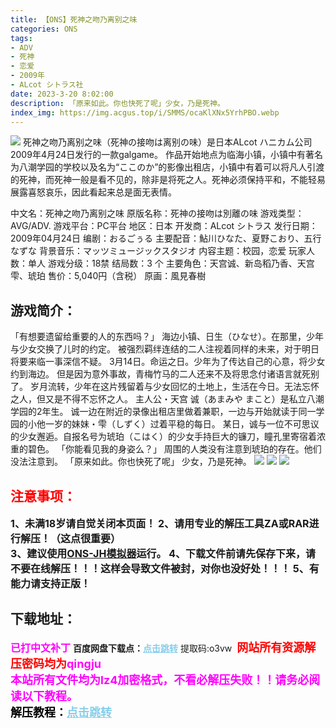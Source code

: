 ```yaml
---
title: 【ONS】死神之吻乃离别之味
categories: ONS
tags:
- ADV
- 死神
- 恋爱
- 2009年
- ALcot シトラス社
date: 2023-3-20 8:02:00
description: 「原来如此。你也快死了呢」少女，乃是死神。
index_img: https://img.acgus.top/i/SMMS/ocaKlXNx5YrhPBO.webp
---
```

![](https://img.acgus.top/i/SMMS/ocaKlXNx5YrhPBO.webp)
死神之吻乃离别之味（死神の接吻は离别の味）是日本ALcot ハニカム公司2009年4月24日发行的一款galgame。
作品开始地点为临海小镇，小镇中有著名为八潮学园的学校以及名为“ここのか”的影像出租店，小镇中有着可以将凡人引渡的死神，而死神一般是看不见的，除非是将死之人。死神必须保持平和，不能轻易展露喜怒哀乐，因此看起来总是面无表情。

中文名：死神之吻乃离别之味
原版名称：死神の接吻は別離の味
游戏类型：AVG/ADV.
游戏平台：PC平台
地区：日本
开发商：ALcot シトラス
发行日期：2009年04月24日
编剧：おるごぅる
主要配音：鮎川ひなた、夏野こおり、五行なずな
背景音乐：マッツミュージックスタジオ
内容主题：校园，恋爱
玩家人数：单人
游戏分级：18禁
结局数：3 个
主要角色：天宫诚、新岛稻乃香、天宫雫、琥珀
售价：5,040円（含税）
原画：風見春樹

## 游戏简介：
「有想要遗留给重要的人的东西吗？」
海边小镇、日生（ひなせ）。在那里，少年与少女交换了儿时的约定。
被强烈羁绊连结的二人注视着同样的未来，对于明日将要来临一事深信不疑。
3月14日。命运之日。少年为了传达自己的心意，将少女约到海边。
但是因为意外事故，青梅竹马的二人还来不及将思念付诸语言就死别了。
岁月流转，少年在这片残留着与少女回忆的土地上，生活在今日。无法忘怀之人，但又是不得不忘怀之人。
主人公・天宫 诚（あまみや まこと）是私立八潮学园的2年生。
诚一边在附近的录像出租店里做着兼职，一边与开始就读于同一学园的小他一岁的妹妹・雫（しずく）过着平稳的每日。
某日，诚与一位不可思议的少女邂逅。自报名号为琥珀（こはく）的少女手持巨大的镰刀，瞳孔里寄宿着浓重的碧色。
「你能看见我的身姿么？」
周围的人类没有注意到琥珀的存在。他们没法注意到。
「原来如此。你也快死了呢」
少女，乃是死神。
![](https://img.acgus.top/i/SMMS/dw4sKjITZNAvc93.webp)
![](https://img.acgus.top/i/SMMS/Tcg7PIuhpSrbnVl.webp)
![](https://img.acgus.top/i/SMMS/pLcVR2qFoEM57e.webp)




## <font color=#FF0000 >注意事项：</font>
<font size=3><b>1、未满18岁请自觉关闭本页面！
2、请用专业的解压工具ZA或RAR进行解压！（这点很重要）           
3、建议使用[ONS-JH模拟器](https://wwi.lanzoui.com/imwAbsndlch)运行。
4、下载文件前请先保存下来，请不要在线解压！！！这样会导致文件被封，对你也没好处！！！
5、有能力请支持正版！</b></font>

## 下载地址：
<font color=#FF00FF size=3><b>已打中文补丁</b></font>
<b>百度网盘下载点：</b><a href="https://pan.baidu.com/s/1jHkmHITwELZeleXiQyRWww?pwd=o3vw" style="color: #87CEEB;"><b>点击跳转</b></a> 提取码:o3vw
<a style="padding: 0" href="https://post.qingju.org/AD/"><img style="max-width:100%" src="https://img.acgus.top/i/2024/07/478f689b8021d8d499ab43d21acf137a.gif" alt=""></a>
<b><font color=#FF0000 size=4>网站所有资源解压密码均为</b></font><b><font color=#FF00FF size=4>qingju</font><font color=#FF0000 ></font></b><br><b><font color=#FF00FF size=4>本站所有文件均为lz4加密格式，不看必解压失败！！请务必阅读以下教程。</b></font><br><b><font color=#000 size=4>解压教程：</b><a href="https://post.qingju.org/tutorial/000/" style="color: #87CEEB;"><b>点击跳转</b></a>